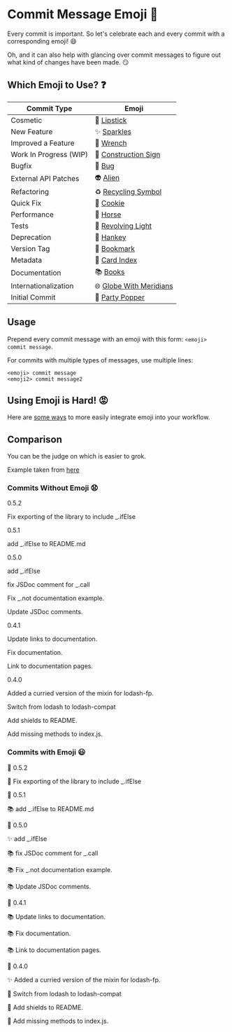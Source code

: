 # Commit Message Emoji 👋

Every commit is important.
So let's celebrate each and every commit with a corresponding emoji! 😄

Oh, and it can also help with glancing over commit messages to figure out
what kind of changes have been made. 😏

## Which Emoji to Use? ❓

Commit Type | Emoji
----------  | -----
Cosmetic | 💄 [Lipstick](http://emojipedia.org/lipstick/)
New Feature | ✨ [Sparkles](http://emojipedia.org/sparkles/)
Improved a Feature | 🔧 [Wrench](http://emojipedia.org/wrench/)
Work In Progress (WIP) | 🚧 [Construction Sign](http://emojipedia.org/construction-sign/)
Bugfix | 🐛 [Bug](http://emojipedia.org/bug/)
External API Patches | 👽 [Alien](http://emojipedia.org/extraterrestrial-alien/)
Refactoring | ♻️ [Recycling Symbol](http://emojipedia.org/black-universal-recycling-symbol/)
Quick Fix | 🍪 [Cookie](http://emojipedia.org/cookie/)
Performance | 🐎 [Horse](http://emojipedia.org/horse/)
Tests | 🚨 [Revolving Light](http://emojipedia.org/police-cars-revolving-light/)
Deprecation | 💩 [Hankey](http://emojipedia.org/pile-of-poo/)
Version Tag | 🔖 [Bookmark](http://emojipedia.org/bookmark/)
Metadata | 📇 [Card Index](http://emojipedia.org/card-index/)
Documentation | 📚 [Books](http://emojipedia.org/books/)
Internationalization | 🌐 [Globe With Meridians](http://emojipedia.org/globe-with-meridians/)
Initial Commit | 🎉 [Party Popper](http://emojipedia.org/party-popper/)

## Usage

Prepend every commit message with an emoji with this form:
`<emoji> commit message`.

For commits with multiple types of messages, use multiple lines:
```
<emoji> commit message
<emoji2> commit message2
```

## Using Emoji is Hard! 😡

Here are [some ways](INTEGRATIONS.md) to more easily integrate emoji into your workflow.

## Comparison

You can be the judge on which is easier to grok.

Example taken from [here](https://github.com/dannyfritz/funcdash/commits/master)

### Commits Without Emoji 😧

0.5.2

Fix exporting of the library to include _.ifElse

0.5.1

add _.ifElse to README.md

0.5.0

add _.ifElse

fix JSDoc comment for _.call

Fix _.not documentation example.

Update JSDoc comments.

0.4.1

Update links to documentation.

Fix documentation.

Link to documentation pages.

0.4.0

Added a curried version of the mixin for lodash-fp.

Switch from lodash to lodash-compat

Add shields to README.

Add missing methods to index.js.

### Commits with Emoji 😃

🔖 0.5.2

🐛 Fix exporting of the library to include _.ifElse

🔖 0.5.1

📚 add _.ifElse to README.md

🔖 0.5.0

✨ add _.ifElse

📚 fix JSDoc comment for _.call

📚 Fix _.not documentation example.

📚 Update JSDoc comments.

🔖 0.4.1

📚 Update links to documentation.

📚 Fix documentation.

📚 Link to documentation pages.

🔖 0.4.0

✨ Added a curried version of the mixin for lodash-fp.

📇 Switch from lodash to lodash-compat

📇 Add shields to README.

🐛 Add missing methods to index.js.

